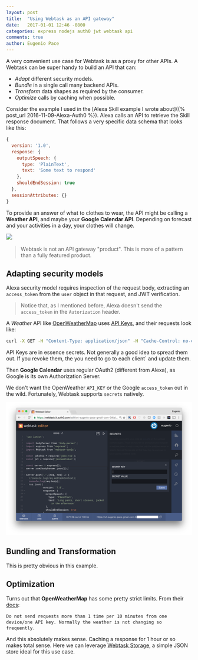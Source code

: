 ```yaml
---
layout: post
title:  "Using Webtask as an API gateway"
date:   2017-01-01 12:46 -0800
categories: express nodejs auth0 jwt webtask api
comments: true
author: Eugenio Pace
---
```


A very convenient use case for Webtask is as a proxy for other APIs. A Webtask can be super handy to build an API that can:

* *Adapt* different security models.
* *Bundle* in a single call many backend APIs.
* *Transform* data shapes as required by the consumer.
* *Optimize* calls by caching when possible.

Consider the example I used in the [Alexa Skill example I wrote about]({% post_url 2016-11-09-Alexa-Auth0 %}). Alexa calls an API to retrieve the Skill response document. That follows a very specific data schema that looks like this:

```js
{ 
  version: '1.0',
  response: { 
    outputSpeech: { 
      type: 'PlainText',
      text: 'Some text to respond' 
    },
    shouldEndSession: true 
  },
  sessionAttributes: {} 
}
```

To provide an answer of what to clothes to wear, the API might be calling a **Weather API**, and maybe your **Google Calendar API**. Depending on forecast and your activities in a day, your clothes will change.

![](https://docs.google.com/drawings/d/1H9m5zdfV5H1v3ft4zKWj6iA9NUgUUiAIumt_euSkxb4/pub?w=1026&h=506)

> Webtask is not an API gateway "product". This is more of a pattern than a fully featured product.

## Adapting security models

Alexa security model requires inspection of the request body, extracting an `access_token` from the `user` object in that request, and JWT verification.

> Notice that, as I mentioned before, Alexa doesn't send the `access_token` in the `Autorization` header.

A *Weather* API like [OpenWeatherMap](http://openweathermap.org/api) uses [API Keys](http://openweathermap.org/appid), and their requests look like:

```sh
curl -X GET -H "Content-Type: application/json" -H "Cache-Control: no-cache" "http://api.openweathermap.org/data/2.5/weather?id=2172797&APPID={YOUR API KEY}"  
```

API Keys are in essence secrets. Not generally a good idea to spread them out. If you revoke them, the you need to go to each client` and update them. 

Then **Google Calendar** uses regular OAuth2 (different from Alexa), as Google is its own Authorization Server.

We don't want the OpenWeather `API_KEY` or the Google `access_token` out in the wild. Fortunately, Webtask supports `secrets` natively. 

![](/media/wt-make-secrets.png)

## Bundling and Transformation

This is pretty obvious in this example. 

## Optimization

Turns out that **OpenWeatherMap** has some pretty strict limits. From their [docs](http://openweathermap.org/appid#work):

```
Do not send requests more than 1 time per 10 minutes from one device/one API key. Normally the weather is not changing so frequently.
```

And this absolutely makes sense. Caching a response for 1 hour or so makes total sense. Here we can leverage [Webtask Storage](https://webtask.io/docs/storage), a simple JSON store ideal for this use case.


